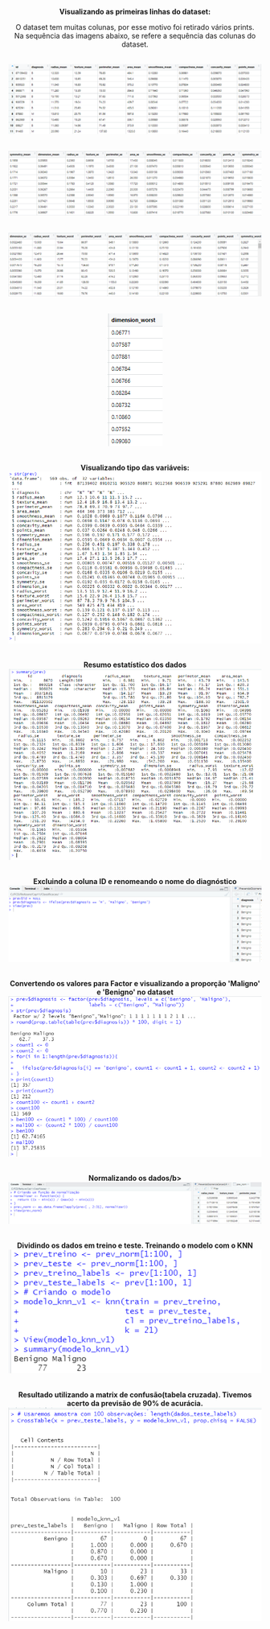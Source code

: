 
<html>
<body>


<center>
 
<b>Visualizando as primeiras linhas do dataset:</b></b>

O dataset tem muitas colunas, por esse motivo foi retirado vários prints.</br></b>
Na sequência  das imagens abaixo, se refere a sequência  das colunas do dataset.</b></br></br>

<img src="https://github.com/Wenceslau93/Data-Science-e-BI/blob/master/R/Prevendo%20ocorr%C3%AAncia%20de%20c%C3%A2ncer/visualizar.PNG?raw=true" alt="sometext"></br></br>

<img src="https://github.com/Wenceslau93/Data-Science-e-BI/blob/master/R/Prevendo%20ocorr%C3%AAncia%20de%20c%C3%A2ncer/visualizar2.PNG?raw=true" alt="sometext"></br></br>

<img src="https://github.com/Wenceslau93/Data-Science-e-BI/blob/master/R/Prevendo%20ocorr%C3%AAncia%20de%20c%C3%A2ncer/visualizar3.PNG?raw=true" alt="sometext"></br></br>

<img src="https://github.com/Wenceslau93/Data-Science-e-BI/blob/master/R/Prevendo%20ocorr%C3%AAncia%20de%20c%C3%A2ncer/visualizar4.PNG?raw=true" alt="sometext"></br></br>

<b>Visualizando tipo das variáveis:</b></b>
<img src="https://github.com/Wenceslau93/Data-Science-e-BI/blob/master/R/Prevendo%20ocorr%C3%AAncia%20de%20c%C3%A2ncer/tipo.PNG?raw=true" alt="sometext"></br></br>

<b>Resumo estatístico  dos dados</b></b>
<img src="https://github.com/Wenceslau93/Data-Science-e-BI/blob/master/R/Prevendo%20ocorr%C3%AAncia%20de%20c%C3%A2ncer/resumo.PNG?raw=true" alt="sometext"></br></br>

<b>Excluindo a coluna ID e renomeando o nome do diagnóstico</b></b>
<img src="https://github.com/Wenceslau93/Data-Science-e-BI/blob/master/R/Prevendo%20ocorr%C3%AAncia%20de%20c%C3%A2ncer/trocar.PNG?raw=true" alt="sometext"></br></br>

<b>Convertendo os valores para Factor e visualizando a proporção 'Maligno' e 'Benigno' no dataset</b></b>
<img src="https://github.com/Wenceslau93/Data-Science-e-BI/blob/master/R/Prevendo%20ocorr%C3%AAncia%20de%20c%C3%A2ncer/converte.PNG?raw=true" alt="sometext"></br></br>

<b>Normalizando os dados/b></b>
<img src="https://github.com/Wenceslau93/Data-Science-e-BI/blob/master/R/Prevendo%20ocorr%C3%AAncia%20de%20c%C3%A2ncer/normalizando.PNG?raw=true" alt="sometext"></br></br>

<b>Dividindo os dados em treino e teste. Treinando o modelo com o KNN</b></b>
<img src="https://github.com/Wenceslau93/Data-Science-e-BI/blob/master/R/Prevendo%20ocorr%C3%AAncia%20de%20c%C3%A2ncer/treino_teste2.PNG?raw=true" alt="sometext"></br></br>

<b>Resultado utilizando a matrix de confusão(tabela cruzada). Tivemos acerto da previsão de 90% de acurácia.</b></b>
<img src="https://github.com/Wenceslau93/Data-Science-e-BI/blob/master/R/Prevendo%20ocorr%C3%AAncia%20de%20c%C3%A2ncer/resultado.PNG?raw=true" alt="sometext"></br></br>

</body>
</html>
